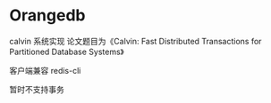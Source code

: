 # Orangedb
calvin 系统实现
论文题目为《Calvin: Fast Distributed Transactions for Partitioned Database Systems》

客户端兼容 redis-cli

暂时不支持事务